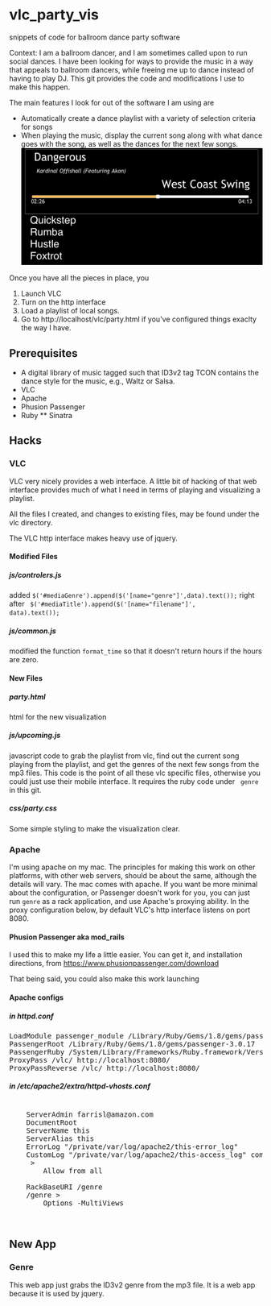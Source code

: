 vlc_party_vis
=============

snippets of code for ballroom dance party software

Context: I am a ballroom dancer, and I am sometimes called upon to run
social dances. I have been looking for ways to provide the music in a
way that appeals to ballroom dancers, while freeing me up to dance
instead of having to play DJ. This git provides the code and
modifications I use to make this happen. 

The main features I look for out of the software I am using are
* Automatically create a dance playlist with a variety of selection
  criteria for songs
* When playing the music, display the current song along with what
  dance goes with the song, as well as the dances for the next few
  songs.
  <img src="https://github.com/lorenzofarris/vlc_party_vis/blob/master/screen_shot.png?raw=true"/>

Once you have all the pieces in place, you 
1. Launch VLC
2. Turn on the http interface
3. Load a playlist of local songs.
4. Go to http://localhost/vlc/party.html if you've configured things exaclty the way I have.

## Prerequisites
* A digital library of music tagged such that ID3v2 tag TCON contains
  the dance style for the music, e.g., Waltz or Salsa.
* VLC
* Apache
* Phusion Passenger
* Ruby
** Sinatra

## Hacks
### VLC
VLC very nicely provides a web interface. A little bit of hacking of
that web interface provides much of what I need in terms of playing
and visualizing a playlist.

All the files I created, and changes to existing files, may be found
under the vlc directory. 

The VLC http interface makes heavy use of jquery. 

#### Modified Files
##### js/controlers.js
added
<code>$('#mediaGenre').append($('[name="genre"]',data).text());</code>
right after <code>
$('#mediaTitle').append($('[name="filename"]', data).text()); </code> 

##### js/common.js
modified the function <code>format_time</code> so that it doesn't
return hours if the hours are zero.

#### New Files
##### party.html
html for the new visualization

##### js/upcoming.js
javascript code to grab the playlist from vlc, find out the current
song playing from the playlist, and get the genres of the next few
songs from the mp3 files. This code is the point of all these vlc
specific files, otherwise you could just use their mobile
interface. It requires the ruby code under <code> genre </code> in
this git.

##### css/party.css

Some simple styling to make the visualization clear.

### Apache

I'm using apache on my mac. The principles for making this work on 
other platforms, with other web servers, should be about the same,
although the details will vary. The mac comes with apache. If you want 
be more minimal about the configuration, or Passenger doesn't work for
you, you can just run <code>genre</code> as a rack application, and
use Apache's proxying ability. In the proxy configuration below, by
default VLC's http interface listens on port 8080.

#### Phusion Passenger aka mod_rails

I used this to make my life a little easier. You can get it, 
and installation directions, from
https://www.phusionpassenger.com/download

That being said, you could also make this work launching 

#### Apache configs
##### in httpd.conf
<pre>
LoadModule passenger_module /Library/Ruby/Gems/1.8/gems/passenger-3.0.17/ext/apache2/mod_passenger.so
PassengerRoot /Library/Ruby/Gems/1.8/gems/passenger-3.0.17
PassengerRuby /System/Library/Frameworks/Ruby.framework/Versions/1.8/usr/bin/ruby
ProxyPass /vlc/ http://localhost:8080/
ProxyPassReverse /vlc/ http://localhost:8080/
</pre>
##### in /etc/apache2/extra/httpd-vhosts.conf
<pre>
<VirtualHost *:80>
    ServerAdmin farrisl@amazon.com
    DocumentRoot <apps directory>
    ServerName this
    ServerAlias this
    ErrorLog "/private/var/log/apache2/this-error_log"
    CustomLog "/private/var/log/apache2/this-access_log" common
    <Directory <apps directory> >
        Allow from all
    </Directory>
    RackBaseURI /genre
    <Directory <apps directory>/genre >
        Options -MultiViews
    </Directory>
</VirtualHost>
</pre>

## New App
### Genre
This web app just grabs the ID3v2 genre from the mp3 file. It is a web
app because it is used by jquery. 